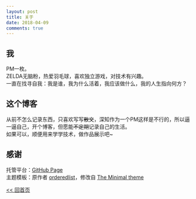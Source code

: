 ```yaml
---
layout: post
title: 关于
date: 2018-04-09
comments: true
---
```


## 我
PM一枚。  
ZELDA无脑粉，热爱羽毛球，喜欢独立游戏，对技术有兴趣。  
一直在找寻自我：我是谁，我为什么活着，我应该做什么，我的人生指向何方？

## 这个博客
从前不怎么记录东西，只喜欢写写~~散文~~，深知作为一个PM这样是不行的，所以逼一逼自己，开个博客，但愿能~~不定期~~记录自己的生活。  
如果可以，顺便用来学学技术，做作品展示吧~

## 感谢
托管平台：[GitHub Page](https://pages.github.com/)  
主题模板：原作者 [orderedlist](https://github.com/orderedlist)，修改自 [The Minimal theme](https://github.com/pages-themes/minimal)

[<< 回首页](..)